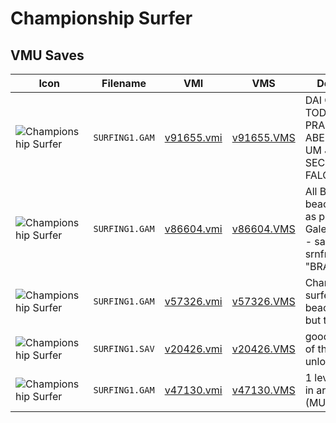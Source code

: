 # Championship Surfer

## VMU Saves

| Icon | Filename | VMI | VMS | Description |
|------|----------|-----|-----|-------------|
| ![Championship Surfer](../icons/SURFING1.GAM.GIF) | `SURFING1.GAM` | [v91655.vmi](v91655.vmi) | [v91655.VMS](v91655.VMS) | DAI GALERA TODAS AS PRAIAS ABERTASE MAIS UM JOGADOR SECRETO !!         FALO!! 
| ![Championship Surfer](../icons/SURFING1.GAM.GIF) | `SURFING1.GAM` | [v86604.vmi](v86604.vmi) | [v86604.VMS](v86604.VMS) | All Beaches [10 beaches]Todas as praias Galera!!!arquivos - sanzao e srnfrom: "BRASIL" 
| ![Championship Surfer](../icons/SURFING1.GAM.GIF) | `SURFING1.GAM` | [v57326.vmi](v57326.vmi) | [v57326.VMS](v57326.VMS) | Championship surfer all beaches opened but two. 
| ![Championship Surfer](../icons/SURFING1.SAV.GIF) | `SURFING1.SAV` | [v20426.vmi](v20426.vmi) | [v20426.VMS](v20426.VMS) | good save,half of the beaches unlocked 
| ![Championship Surfer](../icons/SURFING1.GAM.GIF) | `SURFING1.GAM` | [v47130.vmi](v47130.vmi) | [v47130.VMS](v47130.VMS) | 1 level complete in arcade mode! (MUITO BOM) 
